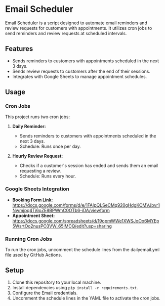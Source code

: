 # Email Scheduler

Email Scheduler is a script designed to automate email reminders and review requests for customers with appointments. It utilizes cron jobs to send reminders and review requests at scheduled intervals.

## Features

- Sends reminders to customers with appointments scheduled in the next 3 days.
- Sends review requests to customers after the end of their sessions.
- Integrates with Google Sheets to manage appointment schedules.

## Usage

### Cron Jobs

This project runs two cron jobs:

1. **Daily Reminder:**
   - Sends reminders to customers with appointments scheduled in the next 3 days.
   - Schedule: Runs once per day.
   
2. **Hourly Review Request:**
   - Checks if a customer's session has ended and sends them an email requesting a review.
   - Schedule: Runs every hour.

### Google Sheets Integration

- **Booking Form Link:** https://docs.google.com/forms/d/e/1FAIpQLSeCMq920gHdgKCMVJbvr1Nwmjpq4Tj6oZE8BPWmC0OTb6-iDA/viewform
- **Appointment Sheet:** https://docs.google.com/spreadsheets/d/19opmWWe1XWSJoOo6MYEp5WsrtOo2nusPO3VW_65lMCQ/edit?usp=sharing

### Running Cron Jobs

To run the cron jobs, uncomment the schedule lines from the dailyemail.yml file used by GitHub Actions.

## Setup

1. Clone this repository to your local machine.
2. Install dependencies using `pip install -r requirements.txt`.
3. Configure the Email credentials.
4. Uncomment the schedule lines in the YAML file to activate the cron jobs.
